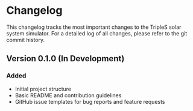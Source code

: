 # Changelog

This changelog tracks the most important changes to the TripleS solar system simulator. For a detailed log of all changes, please refer to the git commit history.

## Version 0.1.0 (In Development)

### Added
- Initial project structure
- Basic README and contribution guidelines
- GitHub issue templates for bug reports and feature requests